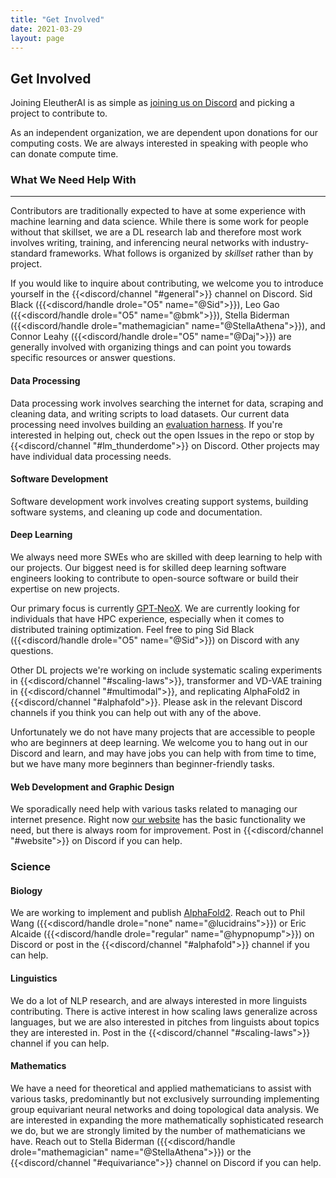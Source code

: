 ```yaml
---
title: "Get Involved"
date: 2021-03-29
layout: page
---
```


## Get Involved

Joining EleutherAI is as simple as [joining us on Discord](https://discord.com/invite/vtRgjbM) and picking a project to contribute to.

As an independent organization, we are dependent upon donations for our computing costs. We are always interested in speaking with people who can donate compute time.


### What We Need Help With
---

Contributors are traditionally expected to have at some experience with machine learning and data science. While there is some work for people without that skillset, we are a DL research lab and therefore most work involves writing, training, and inferencing neural networks with industry-standard frameworks. What follows is organized by *skillset* rather than by project.

If you would like to inquire about contributing, we welcome you to introduce yourself in the {{<discord/channel "#general">}} channel on Discord. Sid Black ({{<discord/handle drole="O5" name="@Sid">}}), Leo Gao ({{<discord/handle drole="O5" name="@bmk">}}), Stella Biderman ({{<discord/handle drole="mathemagician" name="@StellaAthena">}}), and Connor Leahy ({{<discord/handle drole="O5" name="@Daj">}}) are generally involved with organizing things and can point you towards specific resources or answer questions.

#### Data Processing

Data processing work involves searching the internet for data, scraping and cleaning data, and writing scripts to load datasets. Our current data processing need involves building an [evaluation harness](https://github.com/EleutherAI/lm-evaluation-harness). If you're interested in helping out, check out the open Issues in the repo or stop by {{<discord/channel "#lm_thunderdome">}} on Discord. Other projects may have individual data processing needs.

#### Software Development

Software development work involves creating support systems, building software systems, and cleaning up code and documentation.

#### Deep Learning

We always need more SWEs who are skilled with deep learning to help with our projects. Our biggest need is for skilled deep learning software engineers looking to contribute to open-source software or build their expertise on new projects.

Our primary focus is currently [GPT&#8209;NeoX](/projects/gpt-neox). We are currently looking for individuals that have HPC experience, especially when it comes to distributed training optimization. Feel free to ping Sid Black ({{<discord/handle drole="O5" name="@Sid">}}) on Discord with any questions.

Other DL projects we're working on include systematic scaling experiments in {{<discord/channel "#scaling-laws">}}, transformer and VD-VAE training in {{<discord/channel "#multimodal">}}, and replicating AlphaFold2 in {{<discord/channel "#alphafold">}}. Please ask in the relevant Discord channels if you think you can help out with any of the above.

Unfortunately we do not have many projects that are accessible to people who are beginners at deep learning. We welcome you to hang out in our Discord and learn, and may have jobs you can help with from time to time, but we have many more beginners than beginner-friendly tasks.

#### Web Development and Graphic Design

We sporadically need help with various tasks related to managing our internet presence. Right now [our website](/) has the basic functionality we need, but there is always room for improvement. Post in {{<discord/channel "#website">}} on Discord if you can help.


### Science

#### Biology

We are working to implement and publish [AlphaFold2](https://github.com/lucidrains/alphafold2). Reach out to Phil Wang ({{<discord/handle drole="none" name="@lucidrains">}}) or Eric Alcaide ({{<discord/handle drole="regular" name="@hypnopump">}}) on Discord or post in the {{<discord/channel "#alphafold">}} channel if you can help.

#### Linguistics

We do a lot of NLP research, and are always interested in more linguists contributing. There is active interest in how scaling laws generalize across languages, but we are also interested in pitches from linguists about topics they are interested in. Post in the {{<discord/channel "#scaling-laws">}} channel if you can help.

#### Mathematics

We have a need for theoretical and applied mathematicians to assist with various tasks, predominantly but not exclusively surrounding implementing group equivariant neural networks and doing topological data analysis. We are interested in expanding the more mathematically sophisticated research we do, but we are strongly limited by the number of mathematicians we have. Reach out to Stella Biderman ({{<discord/handle drole="mathemagician" name="@StellaAthena">}}) or the {{<discord/channel "#equivariance">}} channel on Discord if you can help.
